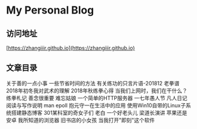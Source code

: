 # My Personal Blog
## 访问地址
[https://zhangiiir.github.io](https://zhangiiir.github.io)

## 文章目录

关于善的一点小事
一些节省时间的方法
有关练功的只言片语-201812
老拳谱
2018年初冬我对武术的理解
2018年秋练拳心得
当我们上网时，我们在干什么？
练拳札记
善念很重要
难忘姑娘
一个简单的HTTP服务器
一七年愚人节
凡人日记阅读与写作说明
man epoll
抱元守一在生活中的应用
使用Win10自带的Linux子系统搭建静态博客
301某科室的奇女子们
老白
一个好老头儿
梁道长演讲
苹果还是安卓
我所知道的浏览器
旧书店的小女孩
当我打开"即刻"这个软件
